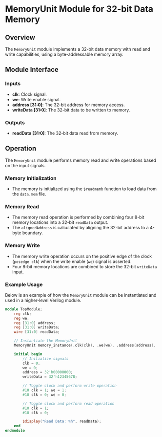 # MemoryUnit Module for 32-bit Data Memory

## Overview

The `MemoryUnit` module implements a 32-bit data memory with read and write capabilities, using a byte-addressable memory array.

## Module Interface

### Inputs

- **clk**: Clock signal.
- **we**: Write enable signal.
- **address [31:0]**: The 32-bit address for memory access.
- **writeData [31:0]**: The 32-bit data to be written to memory.

### Outputs

- **readData [31:0]**: The 32-bit data read from memory.

## Operation

The `MemoryUnit` module performs memory read and write operations based on the input signals.

### Memory Initialization

- The memory is initialized using the `$readmemb` function to load data from the `data.mem` file.

### Memory Read

- The memory read operation is performed by combining four 8-bit memory locations into a 32-bit `readData` output.
- The `alignedAddress` is calculated by aligning the 32-bit address to a 4-byte boundary.

### Memory Write

- The memory write operation occurs on the positive edge of the clock (`posedge clk`) when the write enable (`we`) signal is asserted.
- Four 8-bit memory locations are combined to store the 32-bit `writeData` input.

### Example Usage

Below is an example of how the `MemoryUnit` module can be instantiated and used in a higher-level Verilog module.

```verilog
module TopModule;
    reg clk;
    reg we;
    reg [31:0] address;
    reg [31:0] writeData;
    wire [31:0] readData;

    // Instantiate the MemoryUnit
    MemoryUnit memory_instance(.clk(clk), .we(we), .address(address), .writeData(writeData), .readData(readData));

    initial begin
        // Initialize signals
        clk = 0;
        we = 0;
        address = 32'h00000000;
        writeData = 32'h12345678;

        // Toggle clock and perform write operation
        #10 clk = 1; we = 1;
        #10 clk = 0; we = 0;

        // Toggle clock and perform read operation
        #10 clk = 1;
        #10 clk = 0;

        $display("Read Data: %h", readData);
    end
endmodule
```

